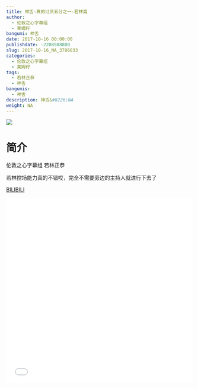 ```yaml
---
title: 神舌-真的讨厌五分之一-若林篇
author: 
  - 伦敦之心字幕组
  - 莱姆籽
bangumi: 神舌
date: 2017-10-16 00:00:00
publishdate: -2208988800
slug: 2017-10-16_NA_3786033
categories: 
  - 伦敦之心字幕组
  - 莱姆籽
tags: 
  - 若林正恭
  - 神舌
bangumis: 
  - 神舌
description: 神舌&#8226;NA
weight: NA
---
```


![](https://i.imgur.com/P6JMISd.jpg)

# 简介  
伦敦之心字幕组 若林正恭


若林控场能力真的不错哎，完全不需要旁边的主持人就进行下去了

  [BILIBILI](https://www.bilibili.com/video/av3786033/)


<div class="vcontainer">  <iframe class='video' src="//www.bilibili.com/blackboard/player.html?cid=6075745&aid=3786033" width="100%" height="500" frameborder="0" allowfullscreen="allowfullscreen"></iframe></div>
